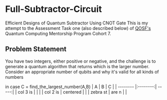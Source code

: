 # Full-Subtractor-Circuit
Efficient Designs of Quantum Subtractor Using CNOT Gate
This is my attempt to the Assessment Task one (also described below) of [QOSF's](https://qosf.org/qc_mentorship/) Quantum Computing Mentorship Program Cohort 7.

## Problem Statement
You have two integers, either positive or negative, and the challenge is to generate a quantum algorithm that returns which is the larger number. Consider an appropriate number of qubits and why it's valid for all kinds of numbers

in case C = find_the_largest_number(A,B)
| A        | B        | C     |
| -------- |:--------:| -----:|
| col 3 is |          |       |
| col 2 is | centered |       |
| zebra st | are n    |       |
